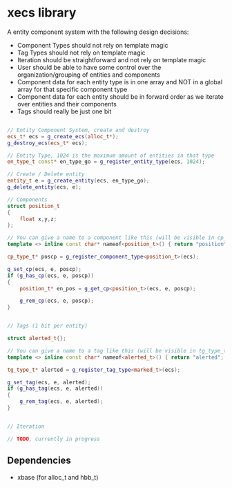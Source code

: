 # xecs library

A entity component system with the following design decisions:

- Component Types should not rely on template magic
- Tag Types should not rely on template magic
- Iteration should be straightforward and not rely on template magic
- User should be able to have some control over the organization/grouping of entities and components
- Component data for each entity type is in one array and NOT in a global array for that specific component type
- Component data for each entity should be in forward order as we iterate over entities and their components
- Tags should really be just one bit

```c++

// Entity Component System, create and destroy
ecs_t* ecs = g_create_ecs(alloc_t*);
g_destroy_ecs(ecs_t* ecs);

// Entity Type, 1024 is the maximum amount of entities in that type
en_type_t const* en_type_go = g_register_entity_type(ecs, 1024);

// Create / Delete entity
entity_t e = g_create_entity(ecs, en_type_go);
g_delete_entity(ecs, e);

// Components
struct position_t
{
    float x,y,z;
};

// You can give a name to a component like this (will be visible in cp_type_t)
template <> inline const char* nameof<position_t>() { return "position"; }

cp_type_t* poscp = g_register_component_type<position_t>(ecs);

g_set_cp(ecs, e, poscp);
if (g_has_cp(ecs, e, poscp))
{
    position_t* en_pos = g_get_cp<position_t>(ecs, e, poscp);

    g_rem_cp(ecs, e, poscp);
}


// Tags (1 bit per entity)

struct alerted_t{};

// You can give a name to a tag like this (will be visible in tg_type_t)
template <> inline const char* nameof<alerted_t>() { return "alerted"; }

tg_type_t* alerted = g_register_tag_type<marked_t>(ecs);

g_set_tag(ecs, e, alerted);
if (g_has_tag(ecs, e, alerted))
{
    g_rem_tag(ecs, e, alerted);
}


// Iteration

// TODO, currently in progress


```

## Dependencies

- xbase (for alloc_t and hbb_t)
